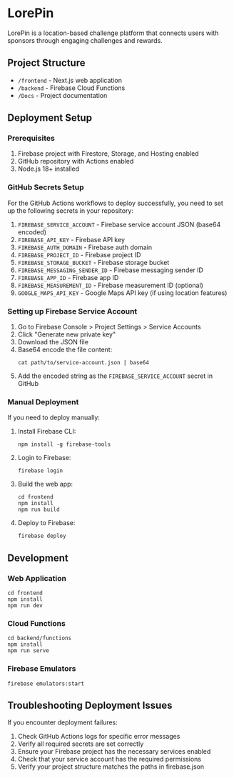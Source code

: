# LorePin

LorePin is a location-based challenge platform that connects users with sponsors through engaging challenges and rewards.

## Project Structure

- `/frontend` - Next.js web application
- `/backend` - Firebase Cloud Functions
- `/Docs` - Project documentation

## Deployment Setup

### Prerequisites

1. Firebase project with Firestore, Storage, and Hosting enabled
2. GitHub repository with Actions enabled
3. Node.js 18+ installed

### GitHub Secrets Setup

For the GitHub Actions workflows to deploy successfully, you need to set up the following secrets in your repository:

1. `FIREBASE_SERVICE_ACCOUNT` - Firebase service account JSON (base64 encoded)
2. `FIREBASE_API_KEY` - Firebase API key
3. `FIREBASE_AUTH_DOMAIN` - Firebase auth domain
4. `FIREBASE_PROJECT_ID` - Firebase project ID
5. `FIREBASE_STORAGE_BUCKET` - Firebase storage bucket
6. `FIREBASE_MESSAGING_SENDER_ID` - Firebase messaging sender ID
7. `FIREBASE_APP_ID` - Firebase app ID
8. `FIREBASE_MEASUREMENT_ID` - Firebase measurement ID (optional)
9. `GOOGLE_MAPS_API_KEY` - Google Maps API key (if using location features)

### Setting up Firebase Service Account

1. Go to Firebase Console > Project Settings > Service Accounts
2. Click "Generate new private key"
3. Download the JSON file
4. Base64 encode the file content:
   ```
   cat path/to/service-account.json | base64
   ```
5. Add the encoded string as the `FIREBASE_SERVICE_ACCOUNT` secret in GitHub

### Manual Deployment

If you need to deploy manually:

1. Install Firebase CLI:
   ```
   npm install -g firebase-tools
   ```

2. Login to Firebase:
   ```
   firebase login
   ```

3. Build the web app:
   ```
   cd frontend
   npm install
   npm run build
   ```

4. Deploy to Firebase:
   ```
   firebase deploy
   ```

## Development

### Web Application

```
cd frontend
npm install
npm run dev
```

### Cloud Functions

```
cd backend/functions
npm install
npm run serve
```

### Firebase Emulators

```
firebase emulators:start
```

## Troubleshooting Deployment Issues

If you encounter deployment failures:

1. Check GitHub Actions logs for specific error messages
2. Verify all required secrets are set correctly
3. Ensure your Firebase project has the necessary services enabled
4. Check that your service account has the required permissions
5. Verify your project structure matches the paths in firebase.json